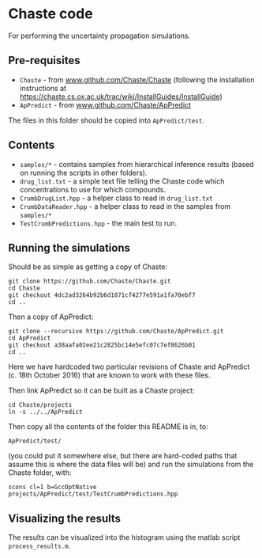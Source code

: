 # Chaste code

For performing the uncertainty propagation simulations.

## Pre-requisites

 * `Chaste` - from www.github.com/Chaste/Chaste (following the installation instructions at https://chaste.cs.ox.ac.uk/trac/wiki/InstallGuides/InstallGuide)
 * `ApPredict` - from www.github.com/Chaste/ApPredict

The files in this folder should be copied into `ApPredict/test`.

## Contents

 * `samples/*` - contains samples from hierarchical inference results (based on running the scripts in other folders).
 * `drug_list.txt` - a simple text file telling the Chaste code which concentrations to use for which compounds.
 * `CrumbDrugList.hpp` - a helper class to read in `drug_list.txt`
 * `CrumbDataReader.hpp` - a helper class to read in the samples from `samples/*`
 * `TestCrumbPredictions.hpp` - the main test to run.

## Running the simulations

Should be as simple as getting a copy of Chaste:
```
git clone https://github.com/Chaste/Chaste.git
cd Chaste
git checkout 4dc2ad3264b92b6d1871cf4277e591a1fa70ebf7
cd ..
```
Then a copy of ApPredict:
```
git clone --recursive https://github.com/Chaste/ApPredict.git
cd ApPredict
git checkout a38aafa02ee21c2825bc14e5efc07c7ef8626b01
cd ..
```
Here we have hardcoded two particular revisions of Chaste and ApPredict (c. 18th October 2016) that are known to work with these files.

Then link ApPredict so it can be built as a Chaste project:
```
cd Chaste/projects
ln -s ../../ApPredict
```
Then copy all the contents of the folder this README is in, to:
```
ApPredict/test/
```
(you could put it somewhere else, but there are hard-coded paths that assume this is where the data files will be)
and run the simulations from the Chaste folder, with:
```
scons cl=1 b=GccOptNative projects/ApPredict/test/TestCrumbPredictions.hpp
```
## Visualizing the results

The results can be visualized into the histogram using the matlab script `process_results.m`.










